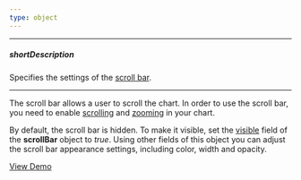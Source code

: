 ```yaml
---
type: object
---
```

---
##### shortDescription
Specifies the settings of the [scroll bar](/concepts/20%20Data%20Visualization/10%20Charts/10%20Chart%20Elements/140%20Scroll%20Bar.md '/Documentation/Guide/Data_Visualization/Charts/Chart_Elements/#Scroll_Bar').

---
The scroll bar allows a user to scroll the chart. In order to use the scroll bar, you need to enable [scrolling](/api-reference/20%20Data%20Visualization%20Widgets/10%20dxChart/1%20Configuration/scrollingMode.md '/Documentation/ApiReference/Data_Visualization_Widgets/dxChart/Configuration/#scrollingMode') and [zooming](/api-reference/20%20Data%20Visualization%20Widgets/10%20dxChart/1%20Configuration/zoomingMode.md '/Documentation/ApiReference/Data_Visualization_Widgets/dxChart/Configuration/#zoomingMode') in your chart.

By default, the scroll bar is hidden. To make it visible, set the [visible](/api-reference/20%20Data%20Visualization%20Widgets/10%20dxChart/1%20Configuration/scrollBar/visible.md '/Documentation/ApiReference/Data_Visualization_Widgets/dxChart/Configuration/scrollBar/#visible') field of the **scrollBar** object to *true*. Using other fields of this object you can adjust the scroll bar appearance settings, including color, width and opacity.

<a href="http://js.devexpress.com/Demos/WidgetsGallery/#demo/chartschartsadvancedfeatures011_zoomingwithscroll/" class="button orange small fix-width-155" style="margin-right: 20px;" target="_blank">View Demo</a>